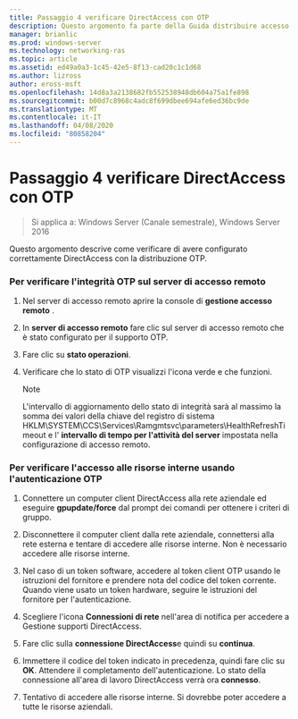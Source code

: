 ```yaml
---
title: Passaggio 4 verificare DirectAccess con OTP
description: Questo argomento fa parte della Guida distribuire accesso remoto con l'autenticazione OTP in Windows Server 2016.
manager: brianlic
ms.prod: windows-server
ms.technology: networking-ras
ms.topic: article
ms.assetid: ed49a0a3-1c45-42e5-8f13-cad20c1c1d68
ms.author: lizross
author: eross-msft
ms.openlocfilehash: 14d8a3a2138682fb552538948db604a75a1fe898
ms.sourcegitcommit: b00d7c8968c4adc8f699dbee694afe6ed36bc9de
ms.translationtype: MT
ms.contentlocale: it-IT
ms.lasthandoff: 04/08/2020
ms.locfileid: "80858204"
---
```

# <a name="step-4-verify-directaccess-with-otp"></a>Passaggio 4 verificare DirectAccess con OTP

>Si applica a: Windows Server (Canale semestrale), Windows Server 2016

Questo argomento descrive come verificare di avere configurato correttamente DirectAccess con la distribuzione OTP.
  
### <a name="to-verify-otp-health-on-the-remote-access-server"></a>Per verificare l'integrità OTP sul server di accesso remoto

1. Nel server di accesso remoto aprire la console di **gestione accesso remoto** .  

2. In **server di accesso remoto** fare clic sul server di accesso remoto che è stato configurato per il supporto OTP.  

3. Fare clic su **stato operazioni**.  

4. Verificare che lo stato di OTP visualizzi l'icona verde e che funzioni.  
  
    > [!NOTE]  
    > L'intervallo di aggiornamento dello stato di integrità sarà al massimo la somma dei valori della chiave del registro di sistema HKLM\SYSTEM\CCS\Services\Ramgmtsvc\parameters\HealthRefreshTimeout e l' **intervallo di tempo per l'attività del server** impostata nella configurazione di accesso remoto.  
  
### <a name="to-verify-access-to-internal-resources-using-otp-authentication"></a>Per verificare l'accesso alle risorse interne usando l'autenticazione OTP  
  
1.  Connettere un computer client DirectAccess alla rete aziendale ed eseguire **gpupdate/force** dal prompt dei comandi per ottenere i criteri di gruppo.  
  
2.  Disconnettere il computer client dalla rete aziendale, connettersi alla rete esterna e tentare di accedere alle risorse interne. Non è necessario accedere alle risorse interne.  
  
3.  Nel caso di un token software, accedere al token client OTP usando le istruzioni del fornitore e prendere nota del codice del token corrente. Quando viene usato un token hardware, seguire le istruzioni del fornitore per l'autenticazione.  
  
4.  Scegliere l'icona **Connessioni di rete** nell'area di notifica per accedere a Gestione supporti DirectAccess.  
  
5.  Fare clic sulla **connessione DirectAccess**e quindi su **continua**.  
  
6.  Immettere il codice del token indicato in precedenza, quindi fare clic su **OK**. Attendere il completamento dell'autenticazione. Lo stato della connessione all'area di lavoro DirectAccess verrà ora **connesso**.  
  
7.  Tentativo di accedere alle risorse interne. Si dovrebbe poter accedere a tutte le risorse aziendali.  
  


